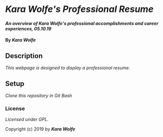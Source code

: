 # _Kara Wolfe's Professional Resume_

#### _An overview of Kara Wolfe's professional accomplishments and career experiences, 05.10.19_

#### By _**Kara Wolfe**_

## Description

_This webpage is designed to display a professional resume._

## Setup

_Clone this repository in Git Bash_

### License

*Licensed under GPL.*

Copyright (c) 2019 by **_Kara Wolfe_**
